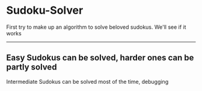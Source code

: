 # Sudoku-Solver

First try to make up an algorithm to solve beloved sudokus.
We'll see if it works

---
Easy Sudokus can be solved, harder ones can be partly solved
---
Intermediate Sudokus can be solved most of the time, debugging
